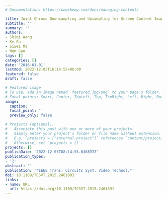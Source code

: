 ```yaml
---
# Documentation: https://wowchemy.com/docs/managing-content/

title: Joint Chroma Downsampling and Upsampling for Screen Content Image
subtitle: ''
summary: ''
authors:
- Shiqi Wang
- Ke Gu
- Siwei Ma
- Wen Gao
tags: []
categories: []
date: '2016-01-01'
lastmod: 2022-12-05T16:14:55+08:00
featured: false
draft: false

# Featured image
# To use, add an image named `featured.jpg/png` to your page's folder.
# Focal points: Smart, Center, TopLeft, Top, TopRight, Left, Right, BottomLeft, Bottom, BottomRight.
image:
  caption: ''
  focal_point: ''
  preview_only: false

# Projects (optional).
#   Associate this post with one or more of your projects.
#   Simply enter your project's folder or file name without extension.
#   E.g. `projects = ["internal-project"]` references `content/project/deep-learning/index.md`.
#   Otherwise, set `projects = []`.
projects: []
publishDate: '2022-12-05T08:14:55.630897Z'
publication_types:
- '2'
abstract: ''
publication: '*IEEE Trans. Circuits Syst. Video Technol.*'
doi: 10.1109/TCSVT.2015.2461891
links:
- name: URL
  url: https://doi.org/10.1109/TCSVT.2015.2461891
---
```

